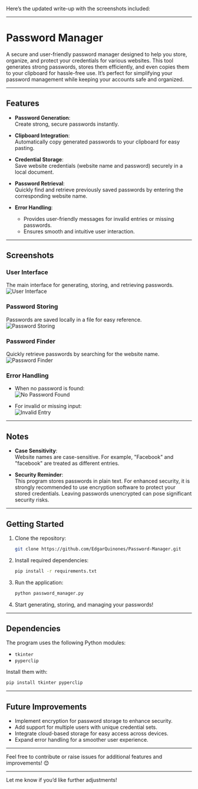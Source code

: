Here’s the updated write-up with the screenshots included:  

---

# **Password Manager**  

A secure and user-friendly password manager designed to help you store, organize, and protect your credentials for various websites. This tool generates strong passwords, stores them efficiently, and even copies them to your clipboard for hassle-free use. It’s perfect for simplifying your password management while keeping your accounts safe and organized.  

---

## **Features**  

- **Password Generation**:  
  Create strong, secure passwords instantly.  

- **Clipboard Integration**:  
  Automatically copy generated passwords to your clipboard for easy pasting.  

- **Credential Storage**:  
  Save website credentials (website name and password) securely in a local document.  

- **Password Retrieval**:  
  Quickly find and retrieve previously saved passwords by entering the corresponding website name.  

- **Error Handling**:  
  - Provides user-friendly messages for invalid entries or missing passwords.  
  - Ensures smooth and intuitive user interaction.  

---

## **Screenshots**  

### **User Interface**  
The main interface for generating, storing, and retrieving passwords.  
![User Interface](https://github.com/EdgarQuinones/Password-Manager/blob/main/Images/UI.png)  

### **Password Storing**  
Passwords are saved locally in a file for easy reference.  
![Password Storing](https://github.com/EdgarQuinones/Password-Manager/blob/main/Images/Password%20File.png)  

### **Password Finder**  
Quickly retrieve passwords by searching for the website name.  
![Password Finder](https://github.com/EdgarQuinones/Password-Manager/blob/main/Images/Password%20Found.png)  

### **Error Handling**  

- When no password is found:  
  ![No Password Found](https://github.com/EdgarQuinones/Password-Manager/blob/main/Images/No%20Password%20Found.png)  

- For invalid or missing input:  
  ![Invalid Entry](https://github.com/EdgarQuinones/Password-Manager/blob/main/Images/Invalid%20Entry.png)  

---

## **Notes**  

- **Case Sensitivity**:  
  Website names are case-sensitive. For example, "Facebook" and "facebook" are treated as different entries.  

- **Security Reminder**:  
  This program stores passwords in plain text. For enhanced security, it is strongly recommended to use encryption software to protect your stored credentials. Leaving passwords unencrypted can pose significant security risks.  

---

## **Getting Started**  

1. Clone the repository:  
   ```bash  
   git clone https://github.com/EdgarQuinones/Password-Manager.git  
   ```  

2. Install required dependencies:  
   ```bash  
   pip install -r requirements.txt  
   ```  

3. Run the application:  
   ```bash  
   python password_manager.py  
   ```  

4. Start generating, storing, and managing your passwords!  

---

## **Dependencies**  

The program uses the following Python modules:  

- `tkinter`  
- `pyperclip`  

Install them with:  
```bash  
pip install tkinter pyperclip  
```  

---

## **Future Improvements**  

- Implement encryption for password storage to enhance security.  
- Add support for multiple users with unique credential sets.  
- Integrate cloud-based storage for easy access across devices.  
- Expand error handling for a smoother user experience.  

---

Feel free to contribute or raise issues for additional features and improvements! 😊  

--- 

Let me know if you’d like further adjustments!

